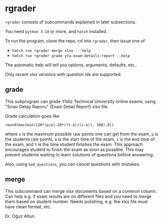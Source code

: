 # rgrader

`rgrader` consists of subcommands explained in later subsections.

You need `python 3.10` or more, and `hatch` installed.

To run the program, clone the repo, cd into `rgrader`, then issue one of

  * `hatch run rgrader merge xlsx  --help`
  * `hatch run rgrader grade ytu-exam-details-report --help`

The automatic help will tell you options, arguments, defaults, etc..

Only recent xlsx versions with question ids are supported.

## grade

This subprogram can grade Yildiz Technical University online exams, using "Sınav Detay Raporu" (Exam Detail Report) xlsx file.

Grade calculation goes like 

`round(max(min(120*(p/e)-20*((t-a)/(z-a)), 100),0))` 

where `e` is the maximum possible raw points one can get from the exam, `p` is the students raw points, `a` is the start time of the exam, `z` is the end time of the exam, and `t` is the time student finishes the exam. This approach encourages student to finish the exam as soon as possible. This may prevent students waiting to learn solutions of questions before answering. 

Also, using `bad_questions`, you can cancel questions with mistakes. 


## merge
This subcommand can merge xlsx documents based on a common column. Can help e.g. if exam results are on different files and you need to merge them based on student number. Needs polishing, e.g. the xlsx file must have clean format, etc. 

Dr. Oğuz Altun.